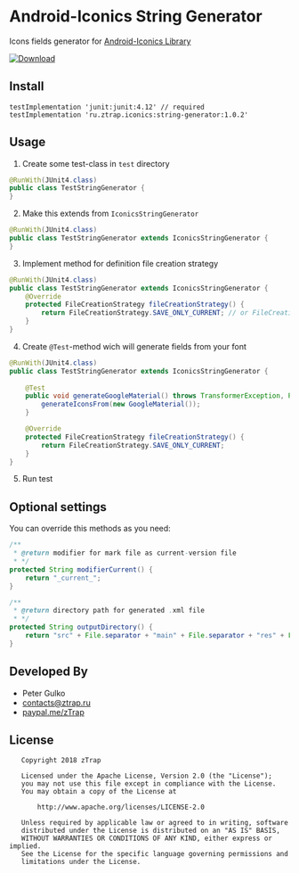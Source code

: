 # Android-Iconics String Generator
Icons fields generator for [Android-Iconics Library](https://github.com/mikepenz/Android-Iconics)

[ ![Download](https://api.bintray.com/packages/ztrap/maven/string-generator/images/download.svg) ](https://bintray.com/ztrap/maven/string-generator/_latestVersion)

## Install

```groove
testImplementation 'junit:junit:4.12' // required
testImplementation 'ru.ztrap.iconics:string-generator:1.0.2'
```

## Usage

1. Create some test-class in `test` directory

```java
@RunWith(JUnit4.class)
public class TestStringGenerator {
}
```

2. Make this extends from `IconicsStringGenerator`

```java
@RunWith(JUnit4.class)
public class TestStringGenerator extends IconicsStringGenerator {
}
```

3. Implement method for definition file creation strategy

```java
@RunWith(JUnit4.class)
public class TestStringGenerator extends IconicsStringGenerator {
    @Override
    protected FileCreationStrategy fileCreationStrategy() {
        return FileCreationStrategy.SAVE_ONLY_CURRENT; // or FileCreationStrategy.SAVE_OLD
    }
}
```

4. Create `@Test`-method wich will generate fields from your font

```java
@RunWith(JUnit4.class)
public class TestStringGenerator extends IconicsStringGenerator {
    
    @Test
    public void generateGoogleMaterial() throws TransformerException, ParserConfigurationException {
        generateIconsFrom(new GoogleMaterial());
    }

    @Override
    protected FileCreationStrategy fileCreationStrategy() {
        return FileCreationStrategy.SAVE_ONLY_CURRENT;
    }
}
```

5. Run test

## Optional settings

You can override this methods as you need:

```java
/**
 * @return modifier for mark file as current-version file
 * */
protected String modifierCurrent() {
    return "_current_";
}

/**
 * @return directory path for generated .xml file
 * */
protected String outputDirectory() {
    return "src" + File.separator + "main" + File.separator + "res" + File.separator + "values";
}
```

## Developed By

 - Peter Gulko
 - contacts@ztrap.ru
 - [paypal.me/zTrap](https://www.paypal.me/zTrap)

## License

       Copyright 2018 zTrap

       Licensed under the Apache License, Version 2.0 (the "License");
       you may not use this file except in compliance with the License.
       You may obtain a copy of the License at

           http://www.apache.org/licenses/LICENSE-2.0

       Unless required by applicable law or agreed to in writing, software
       distributed under the License is distributed on an "AS IS" BASIS,
       WITHOUT WARRANTIES OR CONDITIONS OF ANY KIND, either express or implied.
       See the License for the specific language governing permissions and
       limitations under the License.

